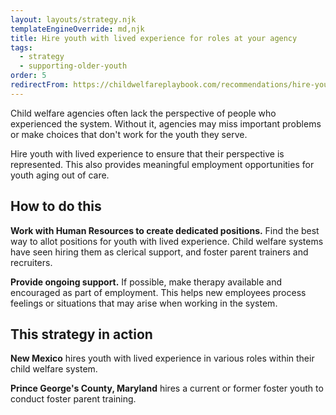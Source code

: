 ```yaml
---
layout: layouts/strategy.njk
templateEngineOverride: md,njk
title: Hire youth with lived experience for roles at your agency
tags:
  - strategy
  - supporting-older-youth
order: 5
redirectFrom: https://childwelfareplaybook.com/recommendations/hire-youth-with-lived-experience/
---
```


Child welfare agencies often lack the perspective of people who experienced the system. Without it, agencies may miss important problems or make choices that don't work for the youth they serve.

Hire youth with lived experience to ensure that their perspective is represented. This also provides meaningful employment opportunities for youth aging out of care.

## How to do this

**Work with Human Resources to create dedicated positions.** Find the best way to allot positions for youth with lived experience. Child welfare systems have seen hiring them as clerical support, and foster parent trainers and recruiters.

**Provide ongoing support.** If possible, make therapy available and encouraged as part of employment. This helps new employees process feelings or situations that may arise when working in the system.

## This strategy in action

**New Mexico** hires youth with lived experience in various roles within their child welfare system.

**Prince George's County, Maryland** hires a current or former foster youth to conduct foster parent training.
